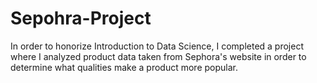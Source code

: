 # Sepohra-Project
In order to honorize Introduction to Data Science, I completed a project where I analyzed product data taken from Sephora's website in order to determine what qualities make a product more popular.
